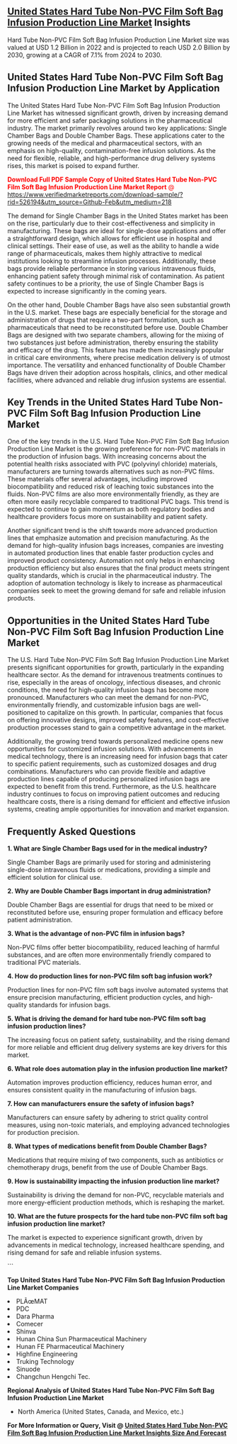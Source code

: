 <h2><a href="https://www.verifiedmarketreports.com/download-sample/?rid=526194&amp;utm_source=Github-Feb&amp;utm_medium=218" target="_blank">United States Hard Tube Non-PVC Film Soft Bag Infusion Production Line Market</a> Insights</h2><p>Hard Tube Non-PVC Film Soft Bag Infusion Production Line Market size was valued at USD 1.2 Billion in 2022 and is projected to reach USD 2.0 Billion by 2030, growing at a CAGR of 7.1% from 2024 to 2030.</p><p> <h2>United States Hard Tube Non-PVC Film Soft Bag Infusion Production Line Market by Application</h2> <p>The United States Hard Tube Non-PVC Film Soft Bag Infusion Production Line Market has witnessed significant growth, driven by increasing demand for more efficient and safer packaging solutions in the pharmaceutical industry. The market primarily revolves around two key applications: Single Chamber Bags and Double Chamber Bags. These applications cater to the growing needs of the medical and pharmaceutical sectors, with an emphasis on high-quality, contamination-free infusion solutions. As the need for flexible, reliable, and high-performance drug delivery systems rises, this market is poised to expand further. <p><span class=""><span style="color: #ff0000;"><strong>Download Full PDF Sample Copy of United States Hard Tube Non-PVC Film Soft Bag Infusion Production Line Market Report</strong> @ </span><a href="https://www.verifiedmarketreports.com/download-sample/?rid=526194&amp;utm_source=Github-Feb&amp;utm_medium=218" target="_blank">https://www.verifiedmarketreports.com/download-sample/?rid=526194&amp;utm_source=Github-Feb&amp;utm_medium=218</a></span></p></p> <p>The demand for Single Chamber Bags in the United States market has been on the rise, particularly due to their cost-effectiveness and simplicity in manufacturing. These bags are ideal for single-dose applications and offer a straightforward design, which allows for efficient use in hospital and clinical settings. Their ease of use, as well as the ability to handle a wide range of pharmaceuticals, makes them highly attractive to medical institutions looking to streamline infusion processes. Additionally, these bags provide reliable performance in storing various intravenous fluids, enhancing patient safety through minimal risk of contamination. As patient safety continues to be a priority, the use of Single Chamber Bags is expected to increase significantly in the coming years.</p> <p>On the other hand, Double Chamber Bags have also seen substantial growth in the U.S. market. These bags are especially beneficial for the storage and administration of drugs that require a two-part formulation, such as pharmaceuticals that need to be reconstituted before use. Double Chamber Bags are designed with two separate chambers, allowing for the mixing of two substances just before administration, thereby ensuring the stability and efficacy of the drug. This feature has made them increasingly popular in critical care environments, where precise medication delivery is of utmost importance. The versatility and enhanced functionality of Double Chamber Bags have driven their adoption across hospitals, clinics, and other medical facilities, where advanced and reliable drug infusion systems are essential.</p> <h2>Key Trends in the United States Hard Tube Non-PVC Film Soft Bag Infusion Production Line Market</h2> <p>One of the key trends in the U.S. Hard Tube Non-PVC Film Soft Bag Infusion Production Line Market is the growing preference for non-PVC materials in the production of infusion bags. With increasing concerns about the potential health risks associated with PVC (polyvinyl chloride) materials, manufacturers are turning towards alternatives such as non-PVC films. These materials offer several advantages, including improved biocompatibility and reduced risk of leaching toxic substances into the fluids. Non-PVC films are also more environmentally friendly, as they are often more easily recyclable compared to traditional PVC bags. This trend is expected to continue to gain momentum as both regulatory bodies and healthcare providers focus more on sustainability and patient safety.</p> <p>Another significant trend is the shift towards more advanced production lines that emphasize automation and precision manufacturing. As the demand for high-quality infusion bags increases, companies are investing in automated production lines that enable faster production cycles and improved product consistency. Automation not only helps in enhancing production efficiency but also ensures that the final product meets stringent quality standards, which is crucial in the pharmaceutical industry. The adoption of automation technology is likely to increase as pharmaceutical companies seek to meet the growing demand for safe and reliable infusion products.</p> <h2>Opportunities in the United States Hard Tube Non-PVC Film Soft Bag Infusion Production Line Market</h2> <p>The U.S. Hard Tube Non-PVC Film Soft Bag Infusion Production Line Market presents significant opportunities for growth, particularly in the expanding healthcare sector. As the demand for intravenous treatments continues to rise, especially in the areas of oncology, infectious diseases, and chronic conditions, the need for high-quality infusion bags has become more pronounced. Manufacturers who can meet the demand for non-PVC, environmentally friendly, and customizable infusion bags are well-positioned to capitalize on this growth. In particular, companies that focus on offering innovative designs, improved safety features, and cost-effective production processes stand to gain a competitive advantage in the market.</p> <p>Additionally, the growing trend towards personalized medicine opens new opportunities for customized infusion solutions. With advancements in medical technology, there is an increasing need for infusion bags that cater to specific patient requirements, such as customized dosages and drug combinations. Manufacturers who can provide flexible and adaptive production lines capable of producing personalized infusion bags are expected to benefit from this trend. Furthermore, as the U.S. healthcare industry continues to focus on improving patient outcomes and reducing healthcare costs, there is a rising demand for efficient and effective infusion systems, creating ample opportunities for innovation and market expansion.</p> <h2>Frequently Asked Questions</h2> <p><strong>1. What are Single Chamber Bags used for in the medical industry?</strong></p> <p>Single Chamber Bags are primarily used for storing and administering single-dose intravenous fluids or medications, providing a simple and efficient solution for clinical use.</p> <p><strong>2. Why are Double Chamber Bags important in drug administration?</strong></p> <p>Double Chamber Bags are essential for drugs that need to be mixed or reconstituted before use, ensuring proper formulation and efficacy before patient administration.</p> <p><strong>3. What is the advantage of non-PVC film in infusion bags?</strong></p> <p>Non-PVC films offer better biocompatibility, reduced leaching of harmful substances, and are often more environmentally friendly compared to traditional PVC materials.</p> <p><strong>4. How do production lines for non-PVC film soft bag infusion work?</strong></p> <p>Production lines for non-PVC film soft bags involve automated systems that ensure precision manufacturing, efficient production cycles, and high-quality standards for infusion bags.</p> <p><strong>5. What is driving the demand for hard tube non-PVC film soft bag infusion production lines?</strong></p> <p>The increasing focus on patient safety, sustainability, and the rising demand for more reliable and efficient drug delivery systems are key drivers for this market.</p> <p><strong>6. What role does automation play in the infusion production line market?</strong></p> <p>Automation improves production efficiency, reduces human error, and ensures consistent quality in the manufacturing of infusion bags.</p> <p><strong>7. How can manufacturers ensure the safety of infusion bags?</strong></p> <p>Manufacturers can ensure safety by adhering to strict quality control measures, using non-toxic materials, and employing advanced technologies for production precision.</p> <p><strong>8. What types of medications benefit from Double Chamber Bags?</strong></p> <p>Medications that require mixing of two components, such as antibiotics or chemotherapy drugs, benefit from the use of Double Chamber Bags.</p> <p><strong>9. How is sustainability impacting the infusion production line market?</strong></p> <p>Sustainability is driving the demand for non-PVC, recyclable materials and more energy-efficient production methods, which is reshaping the market.</p> <p><strong>10. What are the future prospects for the hard tube non-PVC film soft bag infusion production line market?</strong></p> <p>The market is expected to experience significant growth, driven by advancements in medical technology, increased healthcare spending, and rising demand for safe and reliable infusion systems.</p> ```</p><p><strong>Top United States Hard Tube Non-PVC Film Soft Bag Infusion Production Line Market Companies</strong></p><div data-test-id=""><p><li>PLÃœMAT</li><li> PDC</li><li> Dara Pharma</li><li> Comecer</li><li> Shinva</li><li> Hunan China Sun Pharmaceutical Machinery</li><li> Hunan FE Pharmaceutical Machinery</li><li> Highfine Engineering</li><li> Truking Technology</li><li> Sinuode</li><li> Changchun Hengchi Tec.</li></p><div><strong>Regional Analysis of&nbsp;United States Hard Tube Non-PVC Film Soft Bag Infusion Production Line Market</strong></div><ul><li dir="ltr"><p dir="ltr">North America&nbsp;(United States, Canada, and Mexico, etc.)</p></li></ul><p><strong>For More Information or Query, Visit @&nbsp;</strong><strong><a href="https://www.verifiedmarketreports.com/product/hard-tube-non-pvc-film-soft-bag-infusion-production-line-market/?utm_source=Github-Feb&amp;utm_medium=218" target="_blank">United States Hard Tube Non-PVC Film Soft Bag Infusion Production Line Market Insights Size And Forecast</a></strong></p></div>
